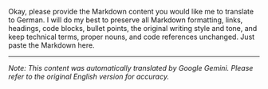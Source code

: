 Okay, please provide the Markdown content you would like me to translate to German. I will do my best to preserve all Markdown formatting, links, headings, code blocks, bullet points, the original writing style and tone, and keep technical terms, proper nouns, and code references unchanged. Just paste the Markdown here.


---
_Note: This content was automatically translated by Google Gemini. Please refer to the original English version for accuracy._